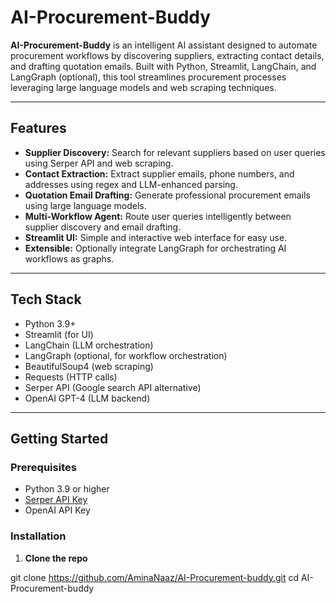 # AI-Procurement-Buddy

**AI-Procurement-Buddy** is an intelligent AI assistant designed to automate procurement workflows by discovering suppliers, extracting contact details, and drafting quotation emails. Built with Python, Streamlit, LangChain, and LangGraph (optional), this tool streamlines procurement processes leveraging large language models and web scraping techniques.

---

## Features

- **Supplier Discovery:** Search for relevant suppliers based on user queries using Serper API and web scraping.
- **Contact Extraction:** Extract supplier emails, phone numbers, and addresses using regex and LLM-enhanced parsing.
- **Quotation Email Drafting:** Generate professional procurement emails using large language models.
- **Multi-Workflow Agent:** Route user queries intelligently between supplier discovery and email drafting.
- **Streamlit UI:** Simple and interactive web interface for easy use.
- **Extensible:** Optionally integrate LangGraph for orchestrating AI workflows as graphs.

---

## Tech Stack

- Python 3.9+
- Streamlit (for UI)
- LangChain (LLM orchestration)
- LangGraph (optional, for workflow orchestration)
- BeautifulSoup4 (web scraping)
- Requests (HTTP calls)
- Serper API (Google search API alternative)
- OpenAI GPT-4 (LLM backend)

---

## Getting Started

### Prerequisites

- Python 3.9 or higher
- [Serper API Key](https://serper.dev/)
- OpenAI API Key

### Installation

1. **Clone the repo**

git clone https://github.com/AminaNaaz/AI-Procurement-buddy.git
cd AI-Procurement-buddy
